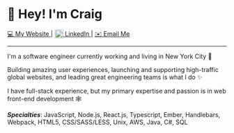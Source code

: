 # :wave: Hey! I'm Craig

<a href="https://craigschwartzweb.com/">
  💻 My Website
</a>
|
<a href="https://www.linkedin.com/in/cschwartz525/">
  <img src="https://cdn-icons-png.flaticon.com/512/174/174857.png" alt="LinkedIn" height="20" width="20" align="top"> LinkedIn
</a>
|
<a href="mailto:craigschwartz525@gmail.com">
  ✉️ Email Me
</a>

---

I'm a software engineer currently working and living in New York City 🗽

Building amazing user experiences, launching and supporting high-traffic global websites, and leading great engineering teams is what I do ✨

I have full-stack experience, but my primary expertise and passion is in web front-end development 🕸️

***Specialties***: JavaScript, Node.js, React.js, Typescript, Ember, Handlebars, Webpack, HTML5, CSS/SASS/LESS, Unix, AWS, Java, C#, SQL

